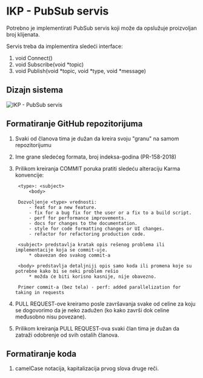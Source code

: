 # IKP - PubSub servis

Potrebno je implementirati PubSub servis koji može da opslužuje proizvoljan broj klijenata.

Servis treba da implementira sledeći interface:

1. void Connect()
2. void Subscribe(void *topic)
3. void Publish(void *topic, void *type, void *message)

## Dizajn sistema

![IKP - PubSub servis](https://i.postimg.cc/N0HVwskv/IKP.png)

## Formatiranje GitHub repozitorijuma
 
1. Svaki od članova tima je dužan da kreira svoju "granu" na samom repozitorijumu

2. Ime grane sledećeg formata, broj indeksa-godina (PR-158-2018)

3. Prilikom kreiranja COMMIT poruka pratiti sledeću alteraciju Karma konvencije:

        <type>: <subject>
            <body>

        Dozvoljenje <type> vrednosti:
            - feat for a new feature.
            - fix for a bug fix for the user or a fix to a build script.
            - perf for performance improvements.
            - docs for changes to the documentation.
            - style for code formatting changes or UI changes.
            - refactor for refactoring production code.

        <subject> predstavlja kratak opis rešenog problema ili implementacije koja se commit-uje.
            * obavezan deo svakog commit-a

        <body> predstavlja detaljniji opis samo koda ili promena koje su potrebne kako bi se neki problem rešio 
            * možda će biti korisno kasnije, nije obavezno.

        Primer commit-a (bez tela) - perf: added parallelization for taking in requests

4. PULL REQUEST-ove kreiramo posle završavanja svake od celine za koju se dogovorimo da je neko zadužen (ko kako završi dok celine međusobno nisu povezane).

5. Prilikom kreiranja PULL REQUEST-ova svaki član tima je dužan da zatraži odobrenje od svih ostalih članova.

## Formatiranje koda
1. camelCase notacija, kapitalizacija prvog slova druge reči.